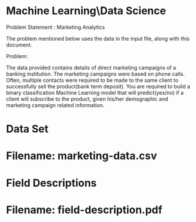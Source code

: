 # Machine Learning\Data Science

Problem Statement : Marketing Analytics 
 
The problem mentioned below uses the data in the input file, along with this document.  
 
Problem:  
 
The data provided contains details of direct marketing campaigns of a banking institution.  The marketing campaigns were based on phone calls. Often, multiple contacts were required to be made to the same client to successfully sell the product(bank term deposit).  You are required to build a binary classification Machine Learning model that will predict(yes/no) if a client will subscribe to the product,  given his/her demographic and marketing campaign related information. 


# Data Set
 
# Filename: marketing-data.csv 
 
# Field Descriptions 
 
# Filename: field-description.pdf 
